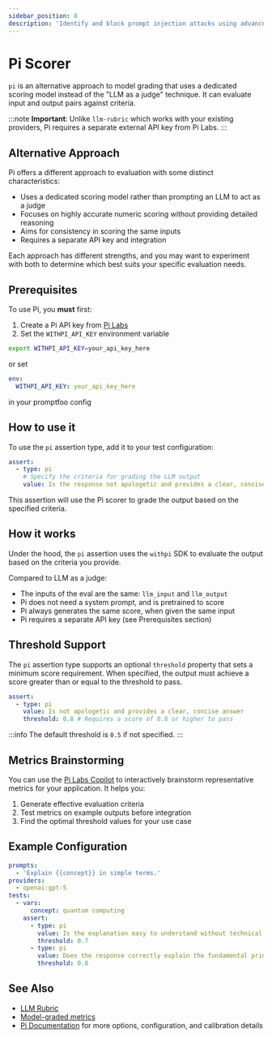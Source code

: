 ```yaml
---
sidebar_position: 8
description: 'Identify and block prompt injection attacks using advanced model-based classification for enhanced security protection'
---
```


# Pi Scorer

`pi` is an alternative approach to model grading that uses a dedicated scoring model instead of the "LLM as a judge" technique. It can evaluate input and output pairs against criteria.

:::note
**Important**: Unlike `llm-rubric` which works with your existing providers, Pi requires a separate external API key from Pi Labs.
:::

## Alternative Approach

Pi offers a different approach to evaluation with some distinct characteristics:

- Uses a dedicated scoring model rather than prompting an LLM to act as a judge
- Focuses on highly accurate numeric scoring without providing detailed reasoning
- Aims for consistency in scoring the same inputs
- Requires a separate API key and integration

Each approach has different strengths, and you may want to experiment with both to determine which best suits your specific evaluation needs.

## Prerequisites

To use Pi, you **must** first:

1. Create a Pi API key from [Pi Labs](https://build.withpi.ai/account/keys)
2. Set the `WITHPI_API_KEY` environment variable

```bash
export WITHPI_API_KEY=your_api_key_here
```

or set

```yaml
env:
  WITHPI_API_KEY: your_api_key_here
```

in your promptfoo config

## How to use it

To use the `pi` assertion type, add it to your test configuration:

```yaml
assert:
  - type: pi
    # Specify the criteria for grading the LLM output
    value: Is the response not apologetic and provides a clear, concise answer?
```

This assertion will use the Pi scorer to grade the output based on the specified criteria.

## How it works

Under the hood, the `pi` assertion uses the `withpi` SDK to evaluate the output based on the criteria you provide.

Compared to LLM as a judge:

- The inputs of the eval are the same: `llm_input` and `llm_output`
- Pi does not need a system prompt, and is pretrained to score
- Pi always generates the same score, when given the same input
- Pi requires a separate API key (see Prerequisites section)

## Threshold Support

The `pi` assertion type supports an optional `threshold` property that sets a minimum score requirement. When specified, the output must achieve a score greater than or equal to the threshold to pass.

```yaml
assert:
  - type: pi
    value: Is not apologetic and provides a clear, concise answer
    threshold: 0.8 # Requires a score of 0.8 or higher to pass
```

:::info
The default threshold is `0.5` if not specified.
:::

## Metrics Brainstorming

You can use the [Pi Labs Copilot](https://build.withpi.ai) to interactively brainstorm representative metrics for your application. It helps you:

1. Generate effective evaluation criteria
2. Test metrics on example outputs before integration
3. Find the optimal threshold values for your use case

## Example Configuration

```yaml
prompts:
  - 'Explain {{concept}} in simple terms.'
providers:
  - openai:gpt-5
tests:
  - vars:
      concept: quantum computing
    assert:
      - type: pi
        value: Is the explanation easy to understand without technical jargon?
        threshold: 0.7
      - type: pi
        value: Does the response correctly explain the fundamental principles?
        threshold: 0.8
```

## See Also

- [LLM Rubric](/docs/configuration/expected-outputs/model-graded/llm-rubric)
- [Model-graded metrics](/docs/configuration/expected-outputs/model-graded)
- [Pi Documentation](https://docs.withpi.ai) for more options, configuration, and calibration details
